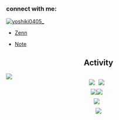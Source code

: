 


<h3>connect with me:</h3>
<p align="left">
  <a href="https://twitter.com/yoshiki0405_" target="blank"><img src="style=for-the-badge" alt="yoshiki0405_" /></a>
</p>

- [Zenn](https://zenn.dev/y045)

- [Note](https://note.com/yoshiki0405_/n/neb80eb6d14d5)

<h2 align="center">Activity</h3>

<!-- 
<a href="https://github.com/tocoteron">
  <img align="left" height="170px" src="https://github-readme-stats.vercel.app/api?username=yoshiki0405&count_private=true&show_icons=true&theme=dracula" />
</a>
<a href="https://github.com/tocoteron">
  <img align="left" height="170px" src="https://github-readme-stats.vercel.app/api/top-langs/?username=yoshiki0405&layout=compact&theme=dracula" />
</a>
--> 


<div align="left"><img src="https://github-profile-summary-cards.vercel.app/api/cards/profile-details?username=yoshiki0405&count_private=true&theme=2077"/></div><div style="display: flex; justify-content: center; align-items: center; flex-wrap: nowrap; margin-bottom: 10px;">
  <img src="https://github-profile-summary-cards.vercel.app/api/cards/repos-per-language?username=yoshiki0405&count_private=true&theme=2077" style="margin-right: 10px;"/>
  <img src="https://github-profile-summary-cards.vercel.app/api/cards/most-commit-language?username=yoshiki0405&count_private=true&theme=2077" style="margin-right: 10px;"/>
</div><div style="display: flex; justify-content: center; align-items: center; flex-wrap: nowrap; margin-bottom: 10px;">
  <img src="https://github-readme-stats.vercel.app/api?username=yoshiki0405&show_icons=true&theme=tokyonight" />
  <img src="https://github-profile-summary-cards.vercel.app/api/cards/stats?username=yoshiki0405&count_private=true&theme=2077" style="margin-right: 10px;"/>
</div><div style="display: flex; justify-content: center; align-items: center; flex-wrap: nowrap; margin-bottom: 10px;">
  <img src="https://github-profile-summary-cards.vercel.app/api/cards/productive-time?username=yoshiki0405&count_private=true&theme=2077" style="margin-right: 10px;"/>
</div><div align="center"><img src="https://github-profile-trophy.vercel.app/?username=yoshiki0405&rank=-?&theme=darkhub"/></div>


